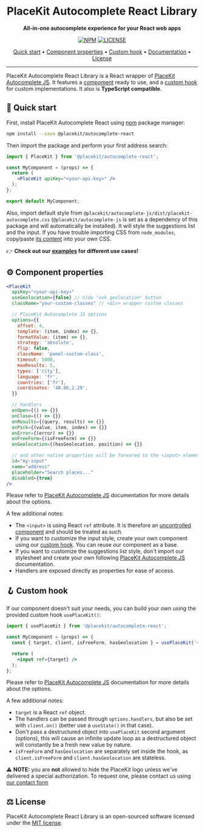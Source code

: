 <h1 align="center">
  PlaceKit Autocomplete React Library
</h1>

<p align="center">
  <b>All-in-one autocomplete experience for your React web apps</b>
</p>

<div align="center">

  [![NPM](https://img.shields.io/npm/v/@placekit/autocomplete-react?style=flat-square)](https://www.npmjs.com/package/@placekit/autocomplete-react?activeTab=readme)
  [![LICENSE](https://img.shields.io/github/license/placekit/autocomplete-react?style=flat-square)](./LICENSE)
  
</div>

<p align="center">
  <a href="#-quick-start">Quick start</a> • 
  <a href="#-component-properties">Component properties</a> • 
  <a href="#-custom-hook">Custom hook</a> • 
  <a href="https://placekit.io/developers">Documentation</a> • 
  <a href="#%EF%B8%8F-license">License</a>
</p>

---

PlaceKit Autocomplete React Library is a React wrapper of [PlaceKit Autocomplete JS](https://github.com/placekit/autocomplete-js).
It features a [compoment](./src/PlaceKit.jsx) ready to use, and a [custom hook](./src/usePlaceKit.js) for custom implementations.
It also is **TypeScript compatible**.

## 🎯 Quick start

First, install PlaceKit Autocomplete React using [npm](https://docs.npmjs.com/getting-started) package manager:

```sh
npm install --save @placekit/autocomplete-react
```

Then import the package and perform your first address search:

```jsx
import { PlaceKit } from '@placekit/autocomplete-react';

const MyComponent = (props) => {
  return (
    <PlaceKit apiKey="<your-api-key>" />
  );
};

export default MyComponent;
```

Also, import default style from `@placekit/autocomplete-js/dist/placekit-autocomplete.css` (`@placekit/autocomplete-js` is set as a dependency of this package and will automatically be installed). It will style the suggestions list and the input.
If you have trouble importing CSS from `node_modules`, copy/paste [its content](https://github.com/placekit/autocomplete-js/blob/main/src/placekit.css) into your own CSS.

👉 **Check out our [examples](./examples) for different use cases!**

## ⚙️ Component properties

```jsx
<PlaceKit
  apiKey="<your-api-key>"
  useGeolocation={false} // hide "ask geolocation" button
  className="your-custom-classes" // <div> wrapper custom classes

  // PlaceKit Autocomplete JS options
  options={{
    offset: 4,
    template: (item, index) => {},
    formatValue: (item) => {},
    strategy: 'absolute',
    flip: false,
    className: 'panel-custom-class',
    timeout: 5000,
    maxResults: 5,
    types: ['city'],
    language: 'fr',
    countries: ['fr'],
    coordinates: '48.86,2.29',
  }}

  // handlers
  onOpen={() => {}}
  onClose={() => {}}
  onResults={(query, results) => {}}
  onPick={(value, item, index) => {}}
  onError={(error) => {}}
  onFreeForm={(isFreeForm) => {}}
  onGeolocation={(hasGeolocation, position) => {}}

  // and other native properties will be forwared to the <input> element
  id="my-input"
  name="address"
  placeholder="Search places..."
  disabled={true}
/>
```

Please refer to [PlaceKit Autocomplete JS](https://github.com/placekit/autocomplete-js) documentation for more details about the options.

A few additional notes:
- The `<input>` is using React `ref` attribute. It is therefore an [uncontrolled component](https://reactjs.org/docs/uncontrolled-components.html) and should be treated as such.
- If you want to customize the input style, create your own component using our [custom hook](#-custom-hook). You can reuse our component as a base.
- If you want to customize the suggestions list style, don't import our stylesheet and create your own following [PlaceKit Autocomplete JS](https://github.com/placekit/autocomplete-js#-customize) documentation.
- Handlers are exposed directly as properties for ease of access.

## 🪝 Custom hook

If our component doesn't suit your needs, you can build your own using the provided custom hook `usePlaceKit()`:

```jsx
import { usePlaceKit } from '@placekit/autocomplete-react';

const MyComponent = (props) => {
  const { target, client, isFreeForm, hasGeolocation } = usePlaceKit('<your-api-key>', {});

  return (
    <input ref={target} />
  );
};
```

Please refer to [PlaceKit Autocomplete JS](https://github.com/placekit/autocomplete-js) documentation for more details about the options.

A few additional notes:
- `target` is a React `ref` object.
- The handlers can be passed through `options.handlers`, but also be set with `client.on()` (better use a `useState()` in that case).
- Don't pass a destructured object into `usePlaceKit` second argument (options), this will cause an infinite update loop as a destructured object will constantly be a fresh new value by nature.
- `isFreeForm` and `hasGeolocation` are separately set inside the hook, as `client.isFreeForm` and `client.hasGeolocation` are stateless.

⚠️ **NOTE:** you are **not** allowed to hide the PlaceKit logo unless we've delivered a special authorization. To request one, please contact us using [our contact form](https://placekit.io/about#contact)

## ⚖️ License

PlaceKit Autocomplete React Library is an open-sourced software licensed under the [MIT license](./LICENSE).
